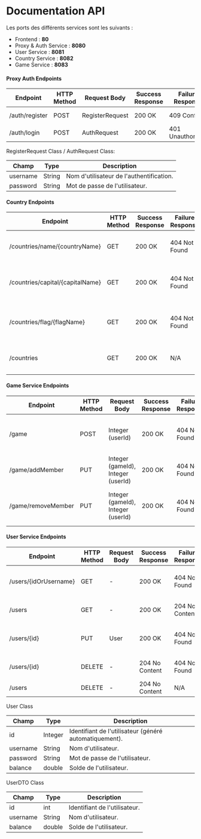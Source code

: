 # Documentation API

Les ports des différents services sont les suivants :

- Frontend : **80**
- Proxy & Auth Service : **8080**
- User Service : **8081**
- Country Service : **8082**
- Game Service : **8083**

#### Proxy Auth Endpoints

| Endpoint          | HTTP Method | Request Body    | Success Response | Failure Response       | Description             |
|-------------------|-------------|-----------------|------------------|------------------------|-------------------------|
| /auth/register    | POST        | RegisterRequest | 200 OK           | 409 Conflict           | Registers a new user.   |
| /auth/login       | POST        | AuthRequest     | 200 OK           | 401 Unauthorized       | Authenticates a user.   |


RegisterRequest Class / AuthRequest Class:

| Champ     | Type   | Description                  |
|-----------|--------|------------------------------|
| username  | String | Nom d'utilisateur de l'authentification. |
| password  | String | Mot de passe de l'utilisateur.           |


#### Country Endpoints

| Endpoint                          | HTTP Method | Success Response | Failure Response | Description                                                   |
|-----------------------------------|-------------|------------------|------------------|---------------------------------------------------------------|
| /countries/name/{countryName}     | GET         | 200 OK           | 404 Not Found    | Retrieves country information by name.                        |
| /countries/capital/{capitalName}  | GET         | 200 OK           | 404 Not Found    | Retrieves country information by capital name.                |
| /countries/flag/{flagName}        | GET         | 200 OK           | 404 Not Found    | Retrieves country information by flag name.                   |
| /countries                        | GET         | 200 OK           | N/A              | Retrieves information of all countries.                       |

#### Game Service Endpoints

| Endpoint                | HTTP Method | Request Body    | Success Response | Failure Response | Description                                                 |
|-------------------------|-------------|-----------------|------------------|------------------|-------------------------------------------------------------|
| /game                   | POST        | Integer (userId) | 200 OK           | 404 Not Found    | Creates a new game for the specified user.                   |
| /game/addMember         | PUT         | Integer (gameId), Integer (userId) | 200 OK | 404 Not Found | Adds a member to an existing game.                          |
| /game/removeMember      | PUT         | Integer (gameId), Integer (userId) | 200 OK | 404 Not Found | Removes a member from an existing game.                     |

#### User Service Endpoints

| Endpoint                | HTTP Method | Request Body | Success Response | Failure Response | Description                                              |
|-------------------------|-------------|--------------|------------------|------------------|----------------------------------------------------------|
| /users/{idOrUsername}   | GET         | -            | 200 OK           | 404 Not Found    | Retrieves a user by ID or username.                       |
| /users                  | GET         | -            | 200 OK           | 204 No Content   | Retrieves a list of all users.                            |
| /users/{id}             | PUT         | User         | 200 OK           | 404 Not Found    | Updates a user's information by their ID.                 |
| /users/{id}             | DELETE      | -            | 204 No Content   | 404 Not Found    | Deletes a user by their ID.                               |
| /users                  | DELETE      | -            | 204 No Content   | N/A              | Deletes all users.                                        |


User Class

| Champ     | Type    | Description                   |
|-----------|---------|-------------------------------|
| id        | Integer | Identifiant de l'utilisateur (généré automatiquement). |
| username  | String  | Nom d'utilisateur.            |
| password  | String  | Mot de passe de l'utilisateur.|
| balance   | double  | Solde de l'utilisateur.       |

UserDTO Class

| Champ     | Type    | Description                  |
|-----------|---------|------------------------------|
| id        | int     | Identifiant de l'utilisateur.|
| username  | String  | Nom d'utilisateur.           |
| balance   | double  | Solde de l'utilisateur.      |